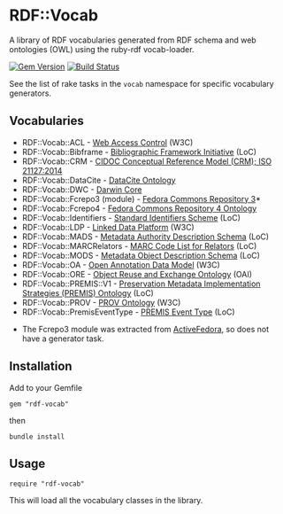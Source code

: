 RDF::Vocab
==========

A library of RDF vocabularies generated from RDF schema and web ontologies (OWL) using the ruby-rdf vocab-loader.

[![Gem Version](https://badge.fury.io/rb/rdf-vocab.svg)](http://badge.fury.io/rb/rdf-vocab)
[![Build Status](https://travis-ci.org/projecthydra-labs/rdf-vocab.svg?branch=master)](https://travis-ci.org/projecthydra-labs/rdf-vocab)

See the list of rake tasks in the `vocab` namespace for specific vocabulary generators.

## Vocabularies

- RDF::Vocab::ACL - [Web Access Control](http://www.w3.org/wiki/WebAccessControl) (W3C)
- RDF::Vocab::Bibframe - [Bibliographic Framework Initiative](http://bibframe.org/vocab/) (LoC)
- RDF::Vocab::CRM - [CIDOC Conceptual Reference Model (CRM); ISO 21127:2014](http://www.cidoc-crm.org/official_release_cidoc.html)
- RDF::Vocab::DataCite - [DataCite Ontology](http://purl.org/spar/datacite/)
- RDF::Vocab::DWC - [Darwin Core](http://rs.tdwg.org/dwc/terms/)
- RDF::Vocab::Fcrepo3 (module) - [Fedora Commons Repository 3](https://github.com/fcrepo3)*
- RDF::Vocab::Fcrepo4 - [Fedora Commons Repository 4 Ontology](http://fedora.info/definitions/v4/repository)
- RDF::Vocab::Identifiers - [Standard Identifiers Scheme](http://id.loc.gov/vocabulary/identifiers.html) (LoC)
- RDF::Vocab::LDP - [Linked Data Platform](http://www.w3.org/TR/ldp/) (W3C)
- RDF::Vocab::MADS - [Metadata Authority Description Schema](http://www.loc.gov/standards/mads/) (LoC) 
- RDF::Vocab::MARCRelators - [MARC Code List for Relators](http://id.loc.gov/vocabulary/relators.html) (LoC)
- RDF::Vocab::MODS - [Metadata Object Description Schema](http://www.loc.gov/standards/mods/) (LoC)
- RDF::Vocab::OA - [Open Annotation Data Model](http://www.w3.org/ns/oa) (W3C)
- RDF::Vocab::ORE - [Object Reuse and Exchange Ontology](http://www.openarchives.org/ore/1.0/rdfxml) (OAI)
- RDF::Vocab::PREMIS::V1 - [Preservation Metadata Implementation Strategies (PREMIS) Ontology](http://id.loc.gov/ontologies/premis.html) (LoC)
- RDF::Vocab::PROV - [PROV Ontology](http://www.w3.org/TR/prov-o/) (W3C)
- RDF::Vocab::PremisEventType - [PREMIS Event Type](http://id.loc.gov/vocabulary/preservation/eventType.html) (LoC)

* The Fcrepo3 module was extracted from [ActiveFedora](https://github.com/projecthydra/active_fedora), so does not have a generator task.

## Installation

Add to your Gemfile

    gem "rdf-vocab"

then

    bundle install
    
## Usage

    require "rdf-vocab"
    
This will load all the vocabulary classes in the library.
